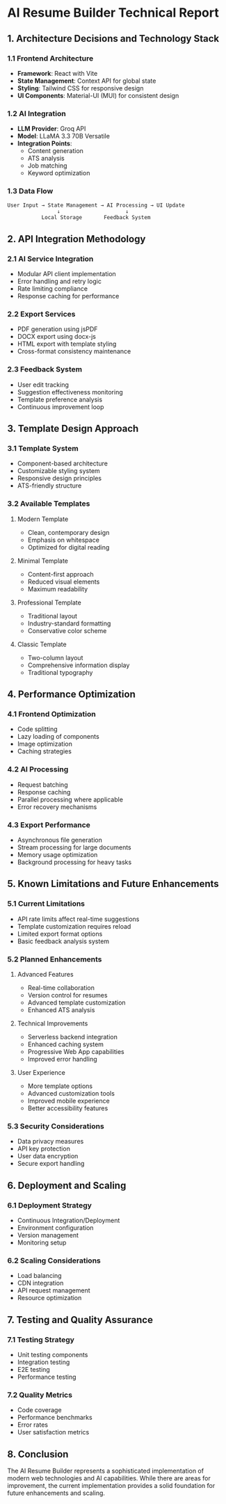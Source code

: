 # AI Resume Builder Technical Report

## 1. Architecture Decisions and Technology Stack

### 1.1 Frontend Architecture
- **Framework**: React with Vite
- **State Management**: Context API for global state
- **Styling**: Tailwind CSS for responsive design
- **UI Components**: Material-UI (MUI) for consistent design

### 1.2 AI Integration
- **LLM Provider**: Groq API
- **Model**: LLaMA 3.3 70B Versatile
- **Integration Points**:
  - Content generation
  - ATS analysis
  - Job matching
  - Keyword optimization

### 1.3 Data Flow
```
User Input → State Management → AI Processing → UI Update
                ↓                     ↓
           Local Storage       Feedback System
```

## 2. API Integration Methodology

### 2.1 AI Service Integration
- Modular API client implementation
- Error handling and retry logic
- Rate limiting compliance
- Response caching for performance

### 2.2 Export Services
- PDF generation using jsPDF
- DOCX export using docx-js
- HTML export with template styling
- Cross-format consistency maintenance

### 2.3 Feedback System
- User edit tracking
- Suggestion effectiveness monitoring
- Template preference analysis
- Continuous improvement loop

## 3. Template Design Approach

### 3.1 Template System
- Component-based architecture
- Customizable styling system
- Responsive design principles
- ATS-friendly structure

### 3.2 Available Templates
1. Modern Template
   - Clean, contemporary design
   - Emphasis on whitespace
   - Optimized for digital reading

2. Minimal Template
   - Content-first approach
   - Reduced visual elements
   - Maximum readability

3. Professional Template
   - Traditional layout
   - Industry-standard formatting
   - Conservative color scheme

4. Classic Template
   - Two-column layout
   - Comprehensive information display
   - Traditional typography

## 4. Performance Optimization

### 4.1 Frontend Optimization
- Code splitting
- Lazy loading of components
- Image optimization
- Caching strategies

### 4.2 AI Processing
- Request batching
- Response caching
- Parallel processing where applicable
- Error recovery mechanisms

### 4.3 Export Performance
- Asynchronous file generation
- Stream processing for large documents
- Memory usage optimization
- Background processing for heavy tasks

## 5. Known Limitations and Future Enhancements

### 5.1 Current Limitations
- API rate limits affect real-time suggestions
- Template customization requires reload
- Limited export format options
- Basic feedback analysis system

### 5.2 Planned Enhancements
1. Advanced Features
   - Real-time collaboration
   - Version control for resumes
   - Advanced template customization
   - Enhanced ATS analysis

2. Technical Improvements
   - Serverless backend integration
   - Enhanced caching system
   - Progressive Web App capabilities
   - Improved error handling

3. User Experience
   - More template options
   - Advanced customization tools
   - Improved mobile experience
   - Better accessibility features

### 5.3 Security Considerations
- Data privacy measures
- API key protection
- User data encryption
- Secure export handling

## 6. Deployment and Scaling

### 6.1 Deployment Strategy
- Continuous Integration/Deployment
- Environment configuration
- Version management
- Monitoring setup

### 6.2 Scaling Considerations
- Load balancing
- CDN integration
- API request management
- Resource optimization

## 7. Testing and Quality Assurance

### 7.1 Testing Strategy
- Unit testing components
- Integration testing
- E2E testing
- Performance testing

### 7.2 Quality Metrics
- Code coverage
- Performance benchmarks
- Error rates
- User satisfaction metrics

## 8. Conclusion

The AI Resume Builder represents a sophisticated implementation of modern web technologies and AI capabilities. While there are areas for improvement, the current implementation provides a solid foundation for future enhancements and scaling. 